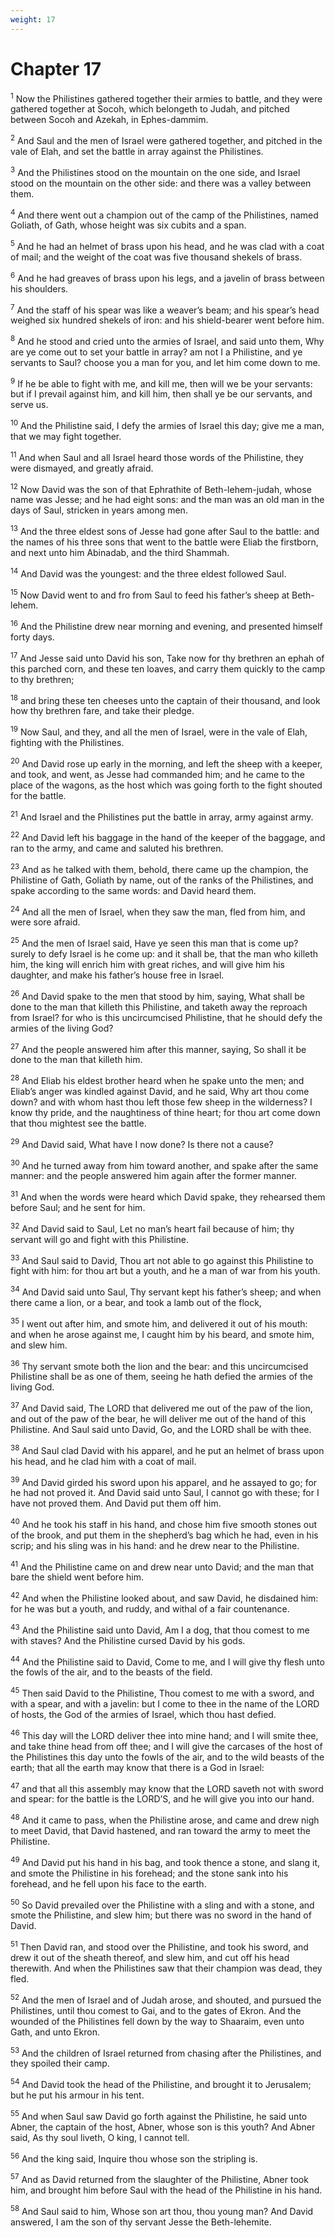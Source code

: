 ```yaml
---
weight: 17
---
```


# Chapter 17

<sup>1</sup> Now the Philistines gathered together their armies to battle, and they were gathered together at Socoh, which belongeth to Judah, and pitched between Socoh and Azekah, in Ephes-dammim. 

<sup>2</sup> And Saul and the men of Israel were gathered together, and pitched in the vale of Elah, and set the battle in array against the Philistines. 

<sup>3</sup> And the Philistines stood on the mountain on the one side, and Israel stood on the mountain on the other side: and there was a valley between them. 

<sup>4</sup> And there went out a champion out of the camp of the Philistines, named Goliath, of Gath, whose height was six cubits and a span. 

<sup>5</sup> And he had an helmet of brass upon his head, and he was clad with a coat of mail; and the weight of the coat was five thousand shekels of brass. 

<sup>6</sup> And he had greaves of brass upon his legs, and a javelin of brass between his shoulders. 

<sup>7</sup> And the staff of his spear was like a weaver’s beam; and his spear’s head weighed six hundred shekels of iron: and his shield-bearer went before him. 

<sup>8</sup> And he stood and cried unto the armies of Israel, and said unto them, Why are ye come out to set your battle in array? am not I a Philistine, and ye servants to Saul? choose you a man for you, and let him come down to me. 

<sup>9</sup> If he be able to fight with me, and kill me, then will we be your servants: but if I prevail against him, and kill him, then shall ye be our servants, and serve us. 

<sup>10</sup> And the Philistine said, I defy the armies of Israel this day; give me a man, that we may fight together. 

<sup>11</sup> And when Saul and all Israel heard those words of the Philistine, they were dismayed, and greatly afraid. 

<sup>12</sup> Now David was the son of that Ephrathite of Beth-lehem-judah, whose name was Jesse; and he had eight sons: and the man was an old man in the days of Saul, stricken in years among men. 

<sup>13</sup> And the three eldest sons of Jesse had gone after Saul to the battle: and the names of his three sons that went to the battle were Eliab the firstborn, and next unto him Abinadab, and the third Shammah. 

<sup>14</sup> And David was the youngest: and the three eldest followed Saul. 

<sup>15</sup> Now David went to and fro from Saul to feed his father’s sheep at Beth-lehem. 

<sup>16</sup> And the Philistine drew near morning and evening, and presented himself forty days. 

<sup>17</sup> And Jesse said unto David his son, Take now for thy brethren an ephah of this parched corn, and these ten loaves, and carry them quickly to the camp to thy brethren; 

<sup>18</sup> and bring these ten cheeses unto the captain of their thousand, and look how thy brethren fare, and take their pledge. 

<sup>19</sup> Now Saul, and they, and all the men of Israel, were in the vale of Elah, fighting with the Philistines. 

<sup>20</sup> And David rose up early in the morning, and left the sheep with a keeper, and took, and went, as Jesse had commanded him; and he came to the place of the wagons, as the host which was going forth to the fight shouted for the battle. 

<sup>21</sup> And Israel and the Philistines put the battle in array, army against army. 

<sup>22</sup> And David left his baggage in the hand of the keeper of the baggage, and ran to the army, and came and saluted his brethren. 

<sup>23</sup> And as he talked with them, behold, there came up the champion, the Philistine of Gath, Goliath by name, out of the ranks of the Philistines, and spake according to the same words: and David heard them. 

<sup>24</sup> And all the men of Israel, when they saw the man, fled from him, and were sore afraid. 

<sup>25</sup> And the men of Israel said, Have ye seen this man that is come up? surely to defy Israel is he come up: and it shall be, that the man who killeth him, the king will enrich him with great riches, and will give him his daughter, and make his father’s house free in Israel. 

<sup>26</sup> And David spake to the men that stood by him, saying, What shall be done to the man that killeth this Philistine, and taketh away the reproach from Israel? for who is this uncircumcised Philistine, that he should defy the armies of the living God? 

<sup>27</sup> And the people answered him after this manner, saying, So shall it be done to the man that killeth him. 

<sup>28</sup> And Eliab his eldest brother heard when he spake unto the men; and Eliab’s anger was kindled against David, and he said, Why art thou come down? and with whom hast thou left those few sheep in the wilderness? I know thy pride, and the naughtiness of thine heart; for thou art come down that thou mightest see the battle. 

<sup>29</sup> And David said, What have I now done? Is there not a cause? 

<sup>30</sup> And he turned away from him toward another, and spake after the same manner: and the people answered him again after the former manner. 

<sup>31</sup> And when the words were heard which David spake, they rehearsed them before Saul; and he sent for him. 

<sup>32</sup> And David said to Saul, Let no man’s heart fail because of him; thy servant will go and fight with this Philistine. 

<sup>33</sup> And Saul said to David, Thou art not able to go against this Philistine to fight with him: for thou art but a youth, and he a man of war from his youth. 

<sup>34</sup> And David said unto Saul, Thy servant kept his father’s sheep; and when there came a lion, or a bear, and took a lamb out of the flock, 

<sup>35</sup> I went out after him, and smote him, and delivered it out of his mouth: and when he arose against me, I caught him by his beard, and smote him, and slew him. 

<sup>36</sup> Thy servant smote both the lion and the bear: and this uncircumcised Philistine shall be as one of them, seeing he hath defied the armies of the living God. 

<sup>37</sup> And David said, The LORD that delivered me out of the paw of the lion, and out of the paw of the bear, he will deliver me out of the hand of this Philistine. And Saul said unto David, Go, and the LORD shall be with thee. 

<sup>38</sup> And Saul clad David with his apparel, and he put an helmet of brass upon his head, and he clad him with a coat of mail. 

<sup>39</sup> And David girded his sword upon his apparel, and he assayed to go; for he had not proved it. And David said unto Saul, I cannot go with these; for I have not proved them. And David put them off him. 

<sup>40</sup> And he took his staff in his hand, and chose him five smooth stones out of the brook, and put them in the shepherd’s bag which he had, even in his scrip; and his sling was in his hand: and he drew near to the Philistine. 

<sup>41</sup> And the Philistine came on and drew near unto David; and the man that bare the shield went before him. 

<sup>42</sup> And when the Philistine looked about, and saw David, he disdained him: for he was but a youth, and ruddy, and withal of a fair countenance. 

<sup>43</sup> And the Philistine said unto David, Am I a dog, that thou comest to me with staves? And the Philistine cursed David by his gods. 

<sup>44</sup> And the Philistine said to David, Come to me, and I will give thy flesh unto the fowls of the air, and to the beasts of the field. 

<sup>45</sup> Then said David to the Philistine, Thou comest to me with a sword, and with a spear, and with a javelin: but I come to thee in the name of the LORD of hosts, the God of the armies of Israel, which thou hast defied. 

<sup>46</sup> This day will the LORD deliver thee into mine hand; and I will smite thee, and take thine head from off thee; and I will give the carcases of the host of the Philistines this day unto the fowls of the air, and to the wild beasts of the earth; that all the earth may know that there is a God in Israel: 

<sup>47</sup> and that all this assembly may know that the LORD saveth not with sword and spear: for the battle is the LORD’S, and he will give you into our hand. 

<sup>48</sup> And it came to pass, when the Philistine arose, and came and drew nigh to meet David, that David hastened, and ran toward the army to meet the Philistine. 

<sup>49</sup> And David put his hand in his bag, and took thence a stone, and slang it, and smote the Philistine in his forehead; and the stone sank into his forehead, and he fell upon his face to the earth. 

<sup>50</sup> So David prevailed over the Philistine with a sling and with a stone, and smote the Philistine, and slew him; but there was no sword in the hand of David. 

<sup>51</sup> Then David ran, and stood over the Philistine, and took his sword, and drew it out of the sheath thereof, and slew him, and cut off his head therewith. And when the Philistines saw that their champion was dead, they fled. 

<sup>52</sup> And the men of Israel and of Judah arose, and shouted, and pursued the Philistines, until thou comest to Gai, and to the gates of Ekron. And the wounded of the Philistines fell down by the way to Shaaraim, even unto Gath, and unto Ekron. 

<sup>53</sup> And the children of Israel returned from chasing after the Philistines, and they spoiled their camp. 

<sup>54</sup> And David took the head of the Philistine, and brought it to Jerusalem; but he put his armour in his tent. 

<sup>55</sup> And when Saul saw David go forth against the Philistine, he said unto Abner, the captain of the host, Abner, whose son is this youth? And Abner said, As thy soul liveth, O king, I cannot tell. 

<sup>56</sup> And the king said, Inquire thou whose son the stripling is. 

<sup>57</sup> And as David returned from the slaughter of the Philistine, Abner took him, and brought him before Saul with the head of the Philistine in his hand. 

<sup>58</sup> And Saul said to him, Whose son art thou, thou young man? And David answered, I am the son of thy servant Jesse the Beth-lehemite. 


